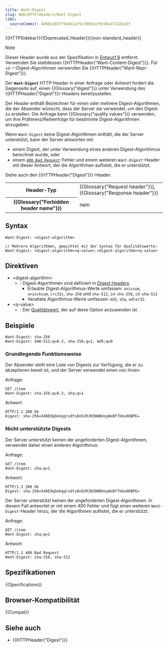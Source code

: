 ```yaml
---
title: Want-Digest
slug: Web/HTTP/Headers/Want-Digest
l10n:
  sourceCommit: 4d98e1657f9abb1af5c39bbb1f9fdbe47142426f
---
```


{{HTTPSidebar}}{{Deprecated_Header}}{{non-standard_header}}

> [!NOTE]
> Dieser Header wurde aus der Spezifikation in [Entwurf 8](https://datatracker.ietf.org/doc/html/draft-ietf-httpbis-digest-headers-08) entfernt.
> Verwenden Sie stattdessen {{HTTPHeader("Want-Content-Digest")}}.
> Für `id-*`-Digest-Algorithmen verwenden Sie {{HTTPHeader("Want-Repr-Digest")}}.

Der **`Want-Digest`** HTTP-Header in einer Anfrage oder Antwort fordert die Gegenseite auf, einen {{Glossary("digest")}} unter Verwendung des {{HTTPHeader("Digest")}}-Headers bereitzustellen.

Der Header enthält Bezeichner für einen oder mehrere Digest-Algorithmen, die der Absender wünscht, dass der Server sie verwendet, um den Digest zu erstellen.
Die Anfrage kann {{Glossary("quality values")}} verwenden, um ihre Präferenz/Reihenfolge für bestimmte Digest-Algorithmen anzugeben.

Wenn `Want-Digest` keine Digest-Algorithmen enthält, die der Server unterstützt, kann der Server antworten mit:

- einem Digest, der unter Verwendung eines anderen Digest-Algorithmus berechnet wurde, oder
- einem [`400 Bad Request`](/de/docs/Web/HTTP/Status/400)-Fehler und einem weiteren `Want-Digest`-Header mit dieser Antwort, der die Algorithmen auflistet, die er unterstützt.

Siehe auch den {{HTTPHeader("Digest")}}-Header.

<table class="properties">
  <tbody>
    <tr>
      <th scope="row">Header-Typ</th>
      <td>
        {{Glossary("Request header")}},
        {{Glossary("Response header")}}
      </td>
    </tr>
    <tr>
      <th scope="row">{{Glossary("Forbidden header name")}}</th>
      <td>nein</td>
    </tr>
  </tbody>
</table>

## Syntax

```http
Want-Digest: <digest-algorithm>

// Mehrere Algorithmen, gewichtet mit der Syntax für Qualitätswerte:
Want-Digest: <digest-algorithm><q-value>,<digest-algorithm><q-value>
```

## Direktiven

- \<digest-algorithm>
  - : Digest-Algorithmen sind definiert in [Digest Headers](https://datatracker.ietf.org/doc/draft-ietf-httpbis-digest-headers/).
    - Erlaubte Digest-Algorithmus-Werte umfassen: `unixsum`, `unixcksum`, `crc32c`, `sha-256` und `sha-512`, `id-sha-256`, `id-sha-512`
    - Veraltete Algorithmus-Werte umfassen: `md5`, `sha`, `adler32`.
- \<q-value>
  - : Der [Qualitätswert](/de/docs/Glossary/Quality_values), der auf diese Option anzuwenden ist.

## Beispiele

```http
Want-Digest: sha-256
Want-Digest: SHA-512;q=0.3, sha-256;q=1, md5;q=0
```

### Grundlegende Funktionsweise

Der Absender stellt eine Liste von Digests zur Verfügung, die er zu akzeptieren bereit ist, und der Server
verwendet einen von ihnen:

Anfrage:

```http
GET /item
Want-Digest: sha-256;q=0.3, sha;q=1
```

Antwort:

```http
HTTP/1.1 200 Ok
Digest: sha-256=X48E9qOokqqrvdts8nOJRJN3OWDUoyWxBf7kbu9DBPE=
```

### Nicht unterstützte Digests

Der Server unterstützt keinen der angeforderten Digest-Algorithmen, verwendet daher einen anderen Algorithmus:

Anfrage:

```http
GET /item
Want-Digest: sha;q=1
```

Antwort:

```http
HTTP/1.1 200 Ok
Digest: sha-256=X48E9qOokqqrvdts8nOJRJN3OWDUoyWxBf7kbu9DBPE=
```

Der Server unterstützt keinen der angeforderten Digest-Algorithmen.
In diesem Fall antwortet er mit einem 400 Fehler und fügt einen weiteren `Want-Digest`-Header hinzu, der die Algorithmen auflistet, die er unterstützt:

Anfrage:

```http
GET /item
Want-Digest: sha;q=1
```

Antwort:

```http
HTTP/1.1 400 Bad Request
Want-Digest: sha-256, sha-512
```

## Spezifikationen

{{Specifications}}

## Browser-Kompatibilität

{{Compat}}

## Siehe auch

- {{HTTPHeader("Digest")}}
